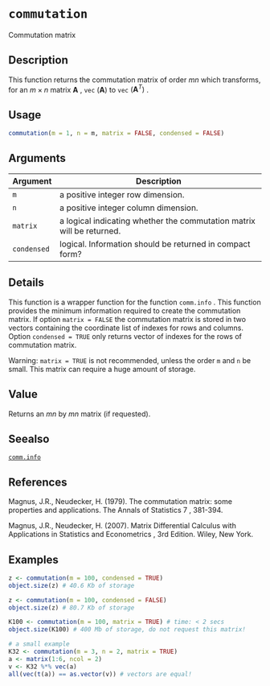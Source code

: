 # `commutation`

Commutation matrix


## Description

This function returns the commutation matrix of order $mn$ which transforms,
 for an $m\times n$ matrix $\mathbf{A}$ , `vec` $(\mathbf{A})$ to
  `vec` $(\mathbf{A}^T)$ .


## Usage

```r
commutation(m = 1, n = m, matrix = FALSE, condensed = FALSE)
```


## Arguments

Argument      |Description
------------- |----------------
`m`     |     a positive integer row dimension.
`n`     |     a positive integer column dimension.
`matrix`     |     a logical indicating whether the commutation matrix will be returned.
`condensed`     |     logical. Information should be returned in compact form?


## Details

This function is a wrapper function for the function `comm.info` . This function
 provides the minimum information required to create the commutation matrix. If option
  `matrix = FALSE` the commutation matrix is stored in two vectors containing the
 coordinate list of indexes for rows and columns. Option `condensed = TRUE` only
 returns vector of indexes for the rows of commutation matrix.
 
  Warning:  `matrix = TRUE` is not recommended, unless the order `m` 
  and  `n` be small. This matrix can require a huge amount of storage.


## Value

Returns an $mn$ by $mn$ matrix (if requested).


## Seealso

[`comm.info`](#comm.info)


## References

Magnus, J.R., Neudecker, H. (1979).
 The commutation matrix: some properties and applications.
  The Annals of Statistics  7 , 381-394.
 
 Magnus, J.R., Neudecker, H. (2007).
  Matrix Differential Calculus with Applications in Statistics and Econometrics , 3rd Edition.
 Wiley, New York.


## Examples

```r
z <- commutation(m = 100, condensed = TRUE)
object.size(z) # 40.6 Kb of storage

z <- commutation(m = 100, condensed = FALSE)
object.size(z) # 80.7 Kb of storage

K100 <- commutation(m = 100, matrix = TRUE) # time: < 2 secs
object.size(K100) # 400 Mb of storage, do not request this matrix!

# a small example
K32 <- commutation(m = 3, n = 2, matrix = TRUE)
a <- matrix(1:6, ncol = 2)
v <- K32 %*% vec(a)
all(vec(t(a)) == as.vector(v)) # vectors are equal!
```


